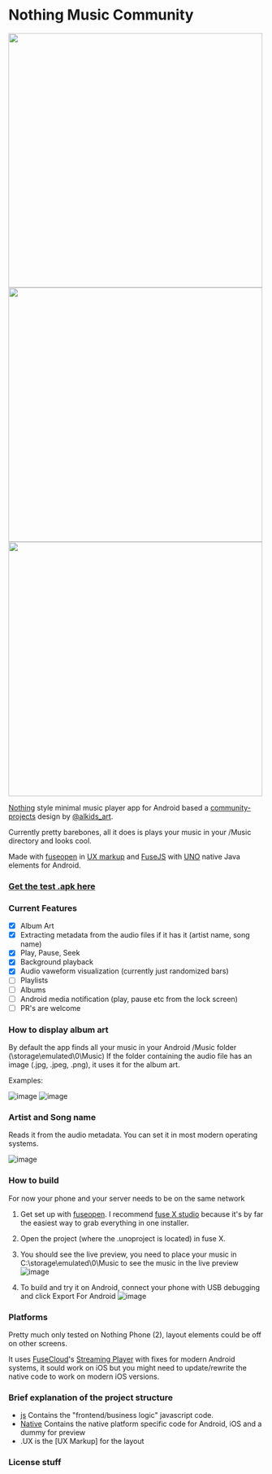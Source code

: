 # Nothing Music Community
<img src="https://github.com/PreyK/Nothing-Music-Community/assets/1968543/a28c8794-b710-4ebd-871c-bc64a7f23a47" height="500"><img src="https://github.com/PreyK/Nothing-Music-Community/assets/1968543/4138183e-1fdd-4f94-a255-5c936207996a" height="500"><img src="https://github.com/PreyK/Nothing-Music-Community/assets/1968543/1b330caf-832d-40e6-98d8-a819e1c6cc94" height="500">

[Nothing](https://nothing.tech/) style minimal music player app for Android based a [community-projects](https://discord.com/channels/930878214237200394/1060597648475836497/1060597648475836497) design by [@alkids_art](https://bento.me/alkid).

Currently pretty barebones, all it does is plays your music in your /Music directory and looks cool.

Made with [fuseopen](https://fuseopen.com/) in [UX markup](https://fuseopen.com/docs/ux-markup/ux-markup.html) and [FuseJS](https://fuseopen.com/docs/fuse/reactive/javascript.html) with [UNO](https://fuseopen.com/docs/native-interop/foreign-code.html) native Java elements for Android.

### [Get the test .apk here](https://github.com/PreyK/Nothing-Music-Community/releases)

### Current Features
- [x] Album Art
- [x] Extracting metadata from the audio files if it has it (artist name, song name)
- [x] Play, Pause, Seek
- [x] Background playback
- [x] Audio vaweform visualization (currently just randomized bars)
- [ ] Playlists
- [ ] Albums
- [ ] Android media notification (play, pause etc from the lock screen)
- [ ] PR's are welcome

### How to display album art
By default the app finds all your music in your Android /Music folder (\storage\emulated\0\Music)
If the folder containing the audio file has an image (.jpg, .jpeg, .png), it uses it for the album art.

Examples:

![image](https://github.com/PreyK/Nothing-Music-Community/assets/1968543/e833d62e-bb55-4ba2-96bc-d3b3cd1241fb)
![image](https://github.com/PreyK/Nothing-Music-Community/assets/1968543/dab6f064-c22e-401c-9c15-4bfe69bc8b9c)


### Artist and Song name
Reads it from the audio metadata.
You can set it in most modern operating systems.

![image](https://github.com/PreyK/Nothing-Music-Community/assets/1968543/de838c07-8b41-48c0-a011-f1890e8538ef)



### How to build
For now your phone and your server needs to be on the same network

1. Get set up with [fuseopen](https://fuseopen.com/docs/basics/supported-platforms.html). I recommend [fuse X studio](https://fuse-x.com/) because it's by far the easiest way to grab everything in one installer.
2. Open the project (where the .unoproject is located) in fuse X.
3. You should see the live preview, you need to place your music in C:\storage\emulated\0\Music to see the music in the live preview
  ![image](https://github.com/PreyK/Nothing-Music-Community/assets/1968543/688af753-98bb-4938-ab09-b294c74cff7b)

4. To build and try it on Android, connect your phone with USB debugging and click Export For Android
   ![image](https://github.com/PreyK/Nothing-Music-Community/assets/1968543/534c8a92-8009-411a-ada4-6757512f0e12)

### Platforms
Pretty much only tested on Nothing Phone (2), layout elements could be off on other screens.

It uses [FuseCloud](https://github.com/fusetools/FuseCloud)'s [Streaming Player](https://github.com/fusetools/FuseCloud/tree/master/StreamingPlayer) with fixes for modern Android systems, it sould work on iOS but you might need to update/rewrite the native code to work on modern iOS versions.

### Brief explanation of the project structure
* [js]() Contains the "frontend/business logic" javascript code.
* [Native]() Contains the native platform specific code for Android, iOS and a dummy for preview
* .UX is the [UX Markup] for the layout

### License stuff
